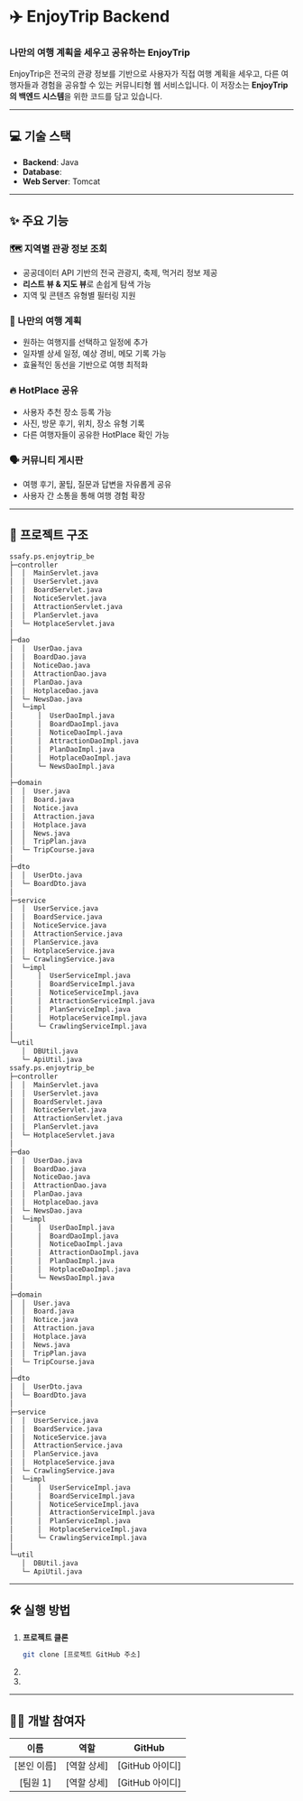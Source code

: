 # ✈️ EnjoyTrip Backend

### 나만의 여행 계획을 세우고 공유하는 **EnjoyTrip**

EnjoyTrip은 전국의 관광 정보를 기반으로 사용자가 직접 여행 계획을 세우고, 다른 여행자들과 경험을 공유할 수 있는 커뮤니티형 웹 서비스입니다. 이 저장소는 **EnjoyTrip의 백엔드 시스템**을 위한 코드를 담고 있습니다.

---

## 💻 기술 스택

- **Backend**: Java
- **Database**: 
- **Web Server**: Tomcat

---

## ✨ 주요 기능

### 🗺️ 지역별 관광 정보 조회
- 공공데이터 API 기반의 전국 관광지, 축제, 먹거리 정보 제공  
- **리스트 뷰 & 지도 뷰**로 손쉽게 탐색 가능  
- 지역 및 콘텐츠 유형별 필터링 지원  


### 📅 나만의 여행 계획
- 원하는 여행지를 선택하고 일정에 추가  
- 일자별 상세 일정, 예상 경비, 메모 기록 가능  
- 효율적인 동선을 기반으로 여행 최적화  


### 🔥 HotPlace 공유
- 사용자 추천 장소 등록 가능  
- 사진, 방문 후기, 위치, 장소 유형 기록  
- 다른 여행자들이 공유한 HotPlace 확인 가능  


### 🗣️ 커뮤니티 게시판
- 여행 후기, 꿀팁, 질문과 답변을 자유롭게 공유  
- 사용자 간 소통을 통해 여행 경험 확장  

---

## 📂 프로젝트 구조

```bash
ssafy.ps.enjoytrip_be
├─controller
│  │  MainServlet.java
│  │  UserServlet.java
│  │  BoardServlet.java
│  │  NoticeServlet.java
│  │  AttractionServlet.java
│  │  PlanServlet.java
│  └─ HotplaceServlet.java
│
├─dao
│  │  UserDao.java
│  │  BoardDao.java
│  │  NoticeDao.java
│  │  AttractionDao.java
│  │  PlanDao.java
│  │  HotplaceDao.java
│  └─ NewsDao.java
│  └─impl
│      │  UserDaoImpl.java
│      │  BoardDaoImpl.java
│      │  NoticeDaoImpl.java
│      │  AttractionDaoImpl.java
│      │  PlanDaoImpl.java
│      │  HotplaceDaoImpl.java
│      └─ NewsDaoImpl.java
│
├─domain
│  │  User.java
│  │  Board.java
│  │  Notice.java
│  │  Attraction.java
│  │  Hotplace.java
│  │  News.java
│  │  TripPlan.java
│  └─ TripCourse.java
│
├─dto
│  │  UserDto.java
│  └─ BoardDto.java
│
├─service
│  │  UserService.java
│  │  BoardService.java
│  │  NoticeService.java
│  │  AttractionService.java
│  │  PlanService.java
│  │  HotplaceService.java
│  └─ CrawlingService.java
│  └─impl
│      │  UserServiceImpl.java
│      │  BoardServiceImpl.java
│      │  NoticeServiceImpl.java
│      │  AttractionServiceImpl.java
│      │  PlanServiceImpl.java
│      │  HotplaceServiceImpl.java
│      └─ CrawlingServiceImpl.java
│
└─util
   │  DBUtil.java
   └─ ApiUtil.java
ssafy.ps.enjoytrip_be
├─controller
│  │  MainServlet.java
│  │  UserServlet.java
│  │  BoardServlet.java
│  │  NoticeServlet.java
│  │  AttractionServlet.java
│  │  PlanServlet.java
│  └─ HotplaceServlet.java
│
├─dao
│  │  UserDao.java
│  │  BoardDao.java
│  │  NoticeDao.java
│  │  AttractionDao.java
│  │  PlanDao.java
│  │  HotplaceDao.java
│  └─ NewsDao.java
│  └─impl
│      │  UserDaoImpl.java
│      │  BoardDaoImpl.java
│      │  NoticeDaoImpl.java
│      │  AttractionDaoImpl.java
│      │  PlanDaoImpl.java
│      │  HotplaceDaoImpl.java
│      └─ NewsDaoImpl.java
│
├─domain
│  │  User.java
│  │  Board.java
│  │  Notice.java
│  │  Attraction.java
│  │  Hotplace.java
│  │  News.java
│  │  TripPlan.java
│  └─ TripCourse.java
│
├─dto
│  │  UserDto.java
│  └─ BoardDto.java
│
├─service
│  │  UserService.java
│  │  BoardService.java
│  │  NoticeService.java
│  │  AttractionService.java
│  │  PlanService.java
│  │  HotplaceService.java
│  └─ CrawlingService.java
│  └─impl
│      │  UserServiceImpl.java
│      │  BoardServiceImpl.java
│      │  NoticeServiceImpl.java
│      │  AttractionServiceImpl.java
│      │  PlanServiceImpl.java
│      │  HotplaceServiceImpl.java
│      └─ CrawlingServiceImpl.java
│
└─util
   │  DBUtil.java
   └─ ApiUtil.java

```

---

## 🛠️ 실행 방법

1.  **프로젝트 클론**
    ```bash
    git clone [프로젝트 GitHub 주소]
    ```

2. 


3. 


---

## 🧑‍💻 개발 참여자

| 이름 | 역할 | GitHub |
| :---: | :---: | :---: |
| [본인 이름] | [역할 상세] | [GitHub 아이디] |
| [팀원 1] | [역할 상세] | [GitHub 아이디] |
